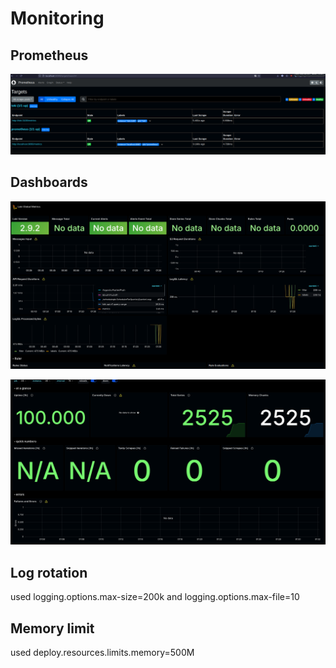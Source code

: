 # Monitoring

## Prometheus

![prometheus1.png](./prometheus1.png)

## Dashboards

![dashboard1.png](./dashboard1.png)

![dashboard2.png](./dashboard2.png)

## Log rotation
used logging.options.max-size=200k and logging.options.max-file=10

## Memory limit
used deploy.resources.limits.memory=500M
